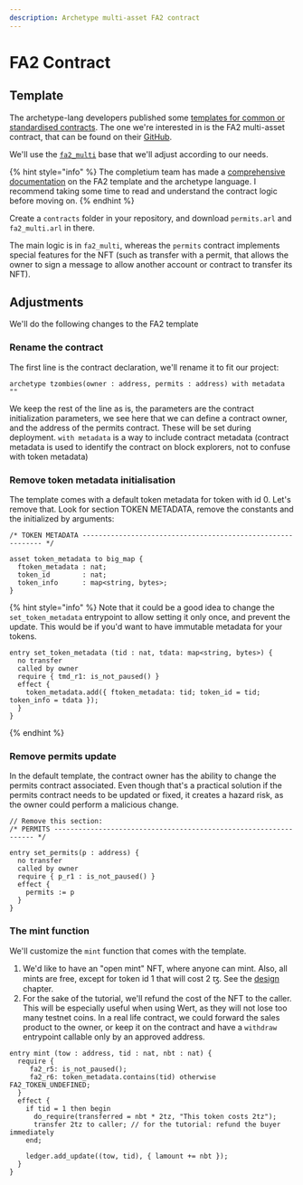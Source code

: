 ```yaml
---
description: Archetype multi-asset FA2 contract
---
```


# FA2 Contract

## Template

The archetype-lang developers published some [templates for common or standardised contracts](https://archetype-lang.org/docs/templates/overview). The one we're interested in is the FA2 multi-asset contract, that can be found on their [GitHub](https://github.com/completium/archetype-fa2).

We'll use the [`fa2_multi`](https://github.com/completium/archetype-fa2/blob/main/contracts/fa2\_multi.arl) base that we'll adjust according to our needs.

{% hint style="info" %}
The completium team has made a [comprehensive documentation](https://archetype-lang.org/docs/templates/fa2/) on the FA2 template and the archetype language. I recommend taking some time to read and understand the contract logic before moving on.&#x20;
{% endhint %}

Create a `contracts` folder in your repository, and download `permits.arl` and `fa2_multi.arl` in there.&#x20;

The main logic is in `fa2_multi`, whereas the `permits` contract implements special features for the NFT (such as transfer with a permit, that allows the owner to sign a message to allow another account or contract to transfer its NFT). &#x20;

## Adjustments

We'll do the following changes to the FA2 template

### Rename the contract

The first line is the contract declaration, we'll rename it to fit our project:

```
archetype tzombies(owner : address, permits : address) with metadata ""
```

We keep the rest of the line as is, the parameters are the contract initialization parameters, we see here that we can define a contract owner, and the address of the permits contract. These will be set during deployment. `with metadata` is a way to include contract metadata (contract metadata is used to identify the contract on block explorers, not to confuse with token metadata)

### Remove token metadata initialisation

The template comes with a default token metadata for token with id 0. Let's remove that. Look for section TOKEN METADATA, remove the constants and the initialized by arguments:

```
/* TOKEN METADATA ------------------------------------------------------------ */

asset token_metadata to big_map {
  ftoken_metadata : nat;
  token_id        : nat;
  token_info      : map<string, bytes>;
}
```

{% hint style="info" %}
Note that it could be a good idea to change the `set_token_metadata` entrypoint to allow setting it only once, and prevent the update. This would be if you'd want to have immutable metadata for your tokens.&#x20;

```
entry set_token_metadata (tid : nat, tdata: map<string, bytes>) {
  no transfer
  called by owner
  require { tmd_r1: is_not_paused() }
  effect {
    token_metadata.add({ ftoken_metadata: tid; token_id = tid; token_info = tdata });
  }
}
```
{% endhint %}

### Remove permits update

In the default template, the contract owner has the ability to change the permits contract associated. Even though that's a practical solution if the permits contract needs to be updated or fixed, it creates a hazard risk, as the owner could perform a malicious change.&#x20;

```
// Remove this section: 
/* PERMITS ----------------------------------------------------------------- */

entry set_permits(p : address) {
  no transfer
  called by owner
  require { p_r1 : is_not_paused() }
  effect {
    permits := p
  }
}
```

### The mint function

We'll customize the `mint` function that comes with the template.&#x20;

1. We'd like to have an "open mint" NFT, where anyone can mint. Also, all mints are free, except for token id 1 that will cost 2 ꜩ. See the [design](../../#design) chapter.
2. For the sake of the tutorial, we'll refund the cost of the NFT to the caller. This will be especially useful when using Wert, as they will not lose too many testnet coins. In a real life contract, we could forward the sales product to the owner, or keep it on the contract and have a `withdraw` entrypoint callable only by an approved address.

```
entry mint (tow : address, tid : nat, nbt : nat) {
  require {
     fa2_r5: is_not_paused();
     fa2_r6: token_metadata.contains(tid) otherwise FA2_TOKEN_UNDEFINED;
  }
  effect {
    if tid = 1 then begin
      do_require(transferred = nbt * 2tz, "This token costs 2tz");
      transfer 2tz to caller; // for the tutorial: refund the buyer immediately
    end;

    ledger.add_update((tow, tid), { lamount += nbt });
  }
}
```
